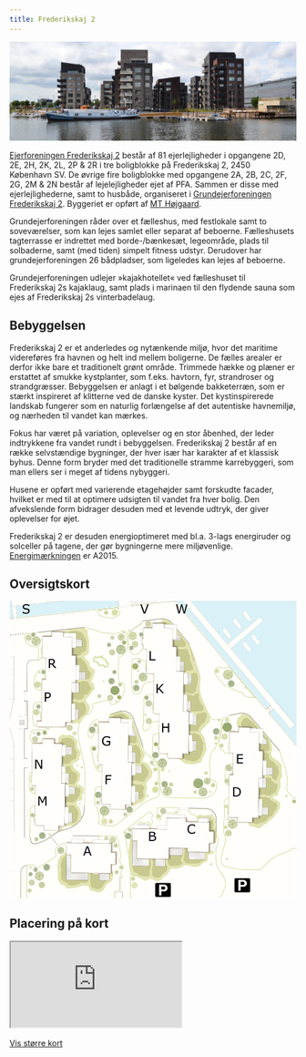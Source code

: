 ```yaml
---
title: Frederikskaj 2
---
```

![Frederikskaj 2 set fra vandet](frederikskaj-2.jpg)

[Ejerforeningen Frederikskaj&nbsp;2](https://datacvr.virk.dk/data/visenhed?enhedstype=virksomhed&id=38016938&soeg=38016938&language=da) består af 81&nbsp;ejerlejligheder i opgangene 2D, 2E, 2H, 2K, 2L, 2P &&nbsp;2R i tre boligblokke på Frederikskaj&nbsp;2, 2450 København&nbsp;SV. De øvrige fire boligblokke med opgangene 2A, 2B, 2C, 2F, 2G, 2M &&nbsp;2N består af lejelejligheder ejet af PFA. Sammen er disse med ejerlejlighederne, samt to husbåde, organiseret i [Grundejerforeningen Frederikskaj&nbsp;2](https://datacvr.virk.dk/data/visenhed?enhedstype=virksomhed&id=38030329&soeg=38030329&language=da). Byggeriet er opført af [MT&nbsp;Højgaard](https://mth.dk/Vores-Projekter/Frederikskaj-2).

Grundejerforeningen råder over et fælleshus, med festlokale samt to soveværelser, som kan lejes samlet eller separat af beboerne. Fælleshusets tagterrasse er indrettet med borde-/bænkesæt, legeområde, plads til solbaderne, samt (med tiden) simpelt fitness udstyr. Derudover har grundejerforeningen 26&nbsp;bådpladser, som ligeledes kan lejes af beboerne.

Grundejerforeningen udlejer »kajakhotellet« ved fælleshuset til Frederikskaj&nbsp;2s kajaklaug, samt plads i marinaen til den flydende sauna som ejes af Frederikskaj&nbsp;2s vinterbadelaug.

## Bebyggelsen

Frederikskaj&nbsp;2 er et anderledes og nytænkende miljø, hvor det maritime videreføres fra havnen og helt ind mellem boligerne. De fælles arealer er derfor ikke bare et traditionelt grønt område. Trimmede hække og plæner er erstattet af smukke kystplanter, som f.eks. havtorn, fyr, strandroser og strandgræsser. Bebyggelsen er anlagt i et bølgende bakketerræn, som er stærkt inspireret af klitterne ved de danske kyster. Det kystinspirerede landskab fungerer som en naturlig forlængelse af det autentiske havnemiljø, og nærheden til vandet kan mærkes.

Fokus har været på variation, oplevelser og en stor åbenhed, der leder indtrykkene fra vandet rundt i bebyggelsen. Frederikskaj&nbsp;2 består af en række selvstændige bygninger, der hver især har karakter af et klassisk byhus. Denne form bryder med det traditionelle stramme karrebyggeri, som man ellers ser i meget af tidens nybyggeri.

Husene er opført med varierende etagehøjder samt forskudte facader, hvilket er med til at optimere udsigten til vandet fra hver bolig. Den afvekslende form bidrager desuden med et levende udtryk, der giver oplevelser for øjet.

Frederikskaj&nbsp;2 er desuden energioptimeret med bl.a. 3-lags energiruder og solceller på tagene, der gør bygningerne mere miljøvenlige. [Energimærkningen](/ejerforeningen/energimaerke/) er A2015.

## Oversigtskort

![Oversigtskort over Frederikskaj 2](oversigtskort.png)

## Placering på kort

<div class="iframe-container">
  <iframe title="Kort som viser Frederikskaj 2" src="https://www.openstreetmap.org/export/embed.html?bbox=12.542832791805269%2C55.64571959790351%2C12.546005845069887%2C55.64763575992391&amp;layer=mapnik&amp;marker=55.646677690633034%2C12.544419318437576" loading="lazy"></iframe>
</div>

[Vis større kort](https://www.openstreetmap.org/?mlat=55.64668&amp;mlon=12.54442#map=19/55.64668/12.54442&amp;layers=N)
